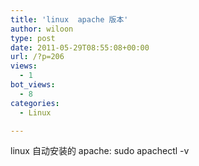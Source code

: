 ```yaml
---
title: 'linux  apache 版本'
author: wiloon
type: post
date: 2011-05-29T08:55:08+00:00
url: /?p=206
views:
  - 1
bot_views:
  - 8
categories:
  - Linux

---
```

linux 自动安装的 apache: sudo apachectl -v